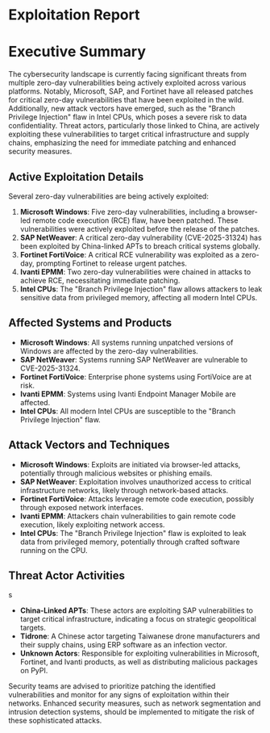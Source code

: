 # Exploitation Report

# Executive Summary
The cybersecurity landscape is currently facing significant threats from multiple zero-day vulnerabilities being actively exploited across various platforms. Notably, Microsoft, SAP, and Fortinet have all released patches for critical zero-day vulnerabilities that have been exploited in the wild. Additionally, new attack vectors have emerged, such as the "Branch Privilege Injection" flaw in Intel CPUs, which poses a severe risk to data confidentiality. Threat actors, particularly those linked to China, are actively exploiting these vulnerabilities to target critical infrastructure and supply chains, emphasizing the need for immediate patching and enhanced security measures.

## Active Exploitation Details

Several zero-day vulnerabilities are being actively exploited:
1. **Microsoft Windows**: Five zero-day vulnerabilities, including a browser-led remote code execution (RCE) flaw, have been patched. These vulnerabilities were actively exploited before the release of the patches.
2. **SAP NetWeaver**: A critical zero-day vulnerability (CVE-2025-31324) has been exploited by China-linked APTs to breach critical systems globally.
3. **Fortinet FortiVoice**: A critical RCE vulnerability was exploited as a zero-day, prompting Fortinet to release urgent patches.
4. **Ivanti EPMM**: Two zero-day vulnerabilities were chained in attacks to achieve RCE, necessitating immediate patching.
5. **Intel CPUs**: The "Branch Privilege Injection" flaw allows attackers to leak sensitive data from privileged memory, affecting all modern Intel CPUs.

## Affected Systems and Products

- **Microsoft Windows**: All systems running unpatched versions of Windows are affected by the zero-day vulnerabilities.
- **SAP NetWeaver**: Systems running SAP NetWeaver are vulnerable to CVE-2025-31324.
- **Fortinet FortiVoice**: Enterprise phone systems using FortiVoice are at risk.
- **Ivanti EPMM**: Systems using Ivanti Endpoint Manager Mobile are affected.
- **Intel CPUs**: All modern Intel CPUs are susceptible to the "Branch Privilege Injection" flaw.

## Attack Vectors and Techniques

- **Microsoft Windows**: Exploits are initiated via browser-led attacks, potentially through malicious websites or phishing emails.
- **SAP NetWeaver**: Exploitation involves unauthorized access to critical infrastructure networks, likely through network-based attacks.
- **Fortinet FortiVoice**: Attacks leverage remote code execution, possibly through exposed network interfaces.
- **Ivanti EPMM**: Attackers chain vulnerabilities to gain remote code execution, likely exploiting network access.
- **Intel CPUs**: The "Branch Privilege Injection" flaw is exploited to leak data from privileged memory, potentially through crafted software running on the CPU.

## Threat Actor Activities

s
- **China-Linked APTs**: These actors are exploiting SAP vulnerabilities to target critical infrastructure, indicating a focus on strategic geopolitical targets.
- **Tidrone**: A Chinese actor targeting Taiwanese drone manufacturers and their supply chains, using ERP software as an infection vector.
- **Unknown Actors**: Responsible for exploiting vulnerabilities in Microsoft, Fortinet, and Ivanti products, as well as distributing malicious packages on PyPI.

Security teams are advised to prioritize patching the identified vulnerabilities and monitor for any signs of exploitation within their networks. Enhanced security measures, such as network segmentation and intrusion detection systems, should be implemented to mitigate the risk of these sophisticated attacks. 